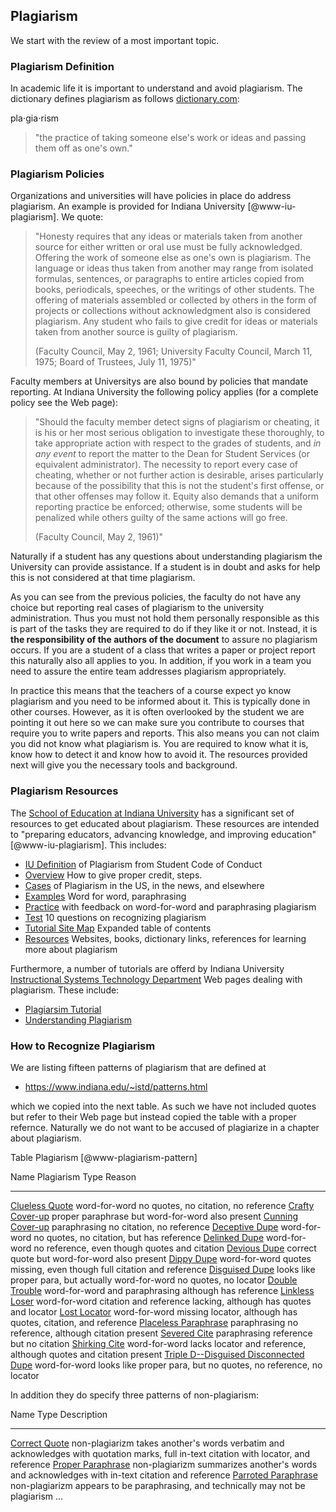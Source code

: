 Plagiarism
----------

We start with the review of a most important topic.

### Plagiarism Definition

In academic life it is important to understand and avoid plagiarism. The
dictionary defines plagiarism as follows
[dictionary.com](dictionary.com):

pla$\cdot$gia$\cdot$rism

>   "the practice of taking someone else's work or ideas and passing
>   them off as one's own."

### Plagiarism Policies

Organizations and universities will have policies in place do address
plagiarism. An example is provided for Indiana University
[@www-iu-plagiarism]. We quote:

> "Honesty requires that any ideas or materials taken from another
> source for either written or oral use must be fully acknowledged.
> Offering the work of someone else as one's own is plagiarism. The
> language or ideas thus taken from another may range from isolated
> formulas, sentences, or paragraphs to entire articles copied from
> books, periodicals, speeches, or the writings of other students. The
> offering of materials assembled or collected by others in the form of
> projects or collections without acknowledgment also is considered
> plagiarism. Any student who fails to give credit for ideas or
> materials taken from another source is guilty of plagiarism.
>
> (Faculty Council, May 2, 1961; University Faculty Council, March 11,
> 1975; Board of Trustees, July 11, 1975)"

Faculty members at Universitys are also bound by policies that mandate
reporting. At Indiana University the following policy applies (for a
complete policy see the Web page):

> "Should the faculty member detect signs of plagiarism or cheating, it
> is his or her most serious obligation to investigate these thoroughly,
> to take appropriate action with respect to the grades of students, and
> *in any event* to report the matter to the Dean for Student Services
> (or equivalent administrator). The necessity to report every case of
> cheating, whether or not further action is desirable, arises
> particularly because of the possibility that this is not the student's
> first offense, or that other offenses may follow it. Equity also
> demands that a uniform reporting practice be enforced; otherwise, some
> students will be penalized while others guilty of the same actions
> will go free.
>
> (Faculty Council, May 2, 1961)"

Naturally if a student has any questions about understanding plagiarism
the University can provide assistance. If a student is in doubt and asks
for help this is not considered at that time plagiarism.

As you can see from the previous policies, the faculty do not have any
choice but reporting real cases of plagiarism to the university
administration. Thus you must not hold them personally responsible as
this is part of the tasks they are required to do if they like it or
not. Instead, it is **the responsibility of the authors of the
document** to assure no plagiarism occurs. If you are a student of a
class that writes a paper or project report this naturally also all
applies to you. In addition, if you work in a team you need to assure
the entire team addresses plagiarism appropriately.

In practice this means that the teachers of a course expect yo know
plagiarism and you need to be informed about it. This is typically done
in other courses. However, as it is often overlooked by the student we
are pointing it out here so we can make sure you contribute to courses
that require you to write papers and reports. This also means you can
not claim you did not know what plagiarism is. You are required to know
what it is, know how to detect it and know how to avoid it. The
resources provided next will give you the necessary tools and
background.

### Plagiarism Resources

The [School of Education at Indiana
University](http://education.indiana.edu/) has a significant set of
resources to get educated about plagiarism. These resources are intended
to "preparing educators, advancing knowledge, and improving
education" [@www-iu-plagiarism]. This includes:

*   [IU Definition](https://www.indiana.edu/~istd/definition.html) of
    Plagiarism from Student Code of Conduct
*   [Overview](https://www.indiana.edu/~istd/overview.html) How to give
    proper credit, steps.
*   [Cases](https://www.indiana.edu/~istd/cases.html) of Plagiarism in
    the US, in the news, and elsewhere
*   [Examples](https://www.indiana.edu/~istd/examples.html) Word for
    word, paraphrasing
*   [Practice](https://www.indiana.edu/~istd/practice.html) with
    feedback on word-for-word and paraphrasing plagiarism
*   [Test](https://www.indiana.edu/~istd/test.html) 10 questions on
    recognizing plagiarism
*   [Tutorial Site Map](https://www.indiana.edu/~istd/sitemap.html)
    Expanded table of contents
*   [Resources](https://www.indiana.edu/~istd/resources.html) Websites,
    books, dictionary links, references for learning more about
    plagiarism

Furthermore, a number of tutorials are offerd by Indiana University
[Instructional Systems Technology Department](http://education.indiana.edu/graduate/programs/instructional-systems/index.html)
Web pages dealing with plagiarism. These include:

*   [Plagiarsim Tutorial](https://www.indiana.edu/~academy/firstPrinciples/choice.html)
*   [Understanding Plagiarism](https://www.indiana.edu/~tedfrick/plagiarism/)


### How to Recognize Plagiarism

We are listing fifteen patterns of plagiarism that are defined at

*  <https://www.indiana.edu/~istd/patterns.html>

which we copied into the next table. As such we have not included
quotes but refer to their Web page but instead copied the table with a
proper refernce. Naturally we do not want to be accused of
plagiarize in a chapter about plagiarism. 

Table Plagiarism [@www-plagiarism-pattern]

  Name                                                           Plagiarism Type                                      Reason
  -------------------------------------------------------------- ---------------------------------------------------- -------------------------------------------------------------------
  [Clueless Quote](patternCluelessQuote.html)                    word-for-word                                        no quotes, no citation, no reference
  [Crafty Cover-up](patternCraftyCoverUp.html)                   proper paraphrase but word-for-word                  also present
  [Cunning Cover-up](patternCunningCoverUp.html)                 paraphrasing                                         no citation, no reference
  [Deceptive Dupe](patternDeceptiveDupe.html)                    word-for-word                                        no quotes, no citation, but has reference
  [Delinked Dupe](patternDisconnectedDupe.html)                  word-for-word                                        no reference, even though quotes and citation
  [Devious Dupe](patternDeviousDupe.html)                        correct quote but word-for-word                      also present
  [Dippy Dupe](patternDippyDupe.html)                            word-for-word                                        quotes missing, even though full citation and reference
  [Disguised Dupe](patternDisguisedDupe.html)                    looks like proper para, but actually word-for-word   no quotes, no locator
  [Double Trouble](patternDoubleTrouble.html)                    word-for-word and paraphrasing                       although has reference
  [Linkless Loser](patternLostLoser.html)                        word-for-word                                        citation and reference lacking, although has quotes and locator
  [Lost Locator](patternLostLocator.html)                        word-for-word                                        missing locator, although has quotes, citation, and reference
  [Placeless Paraphrase](patternPointlessParaphrase.html)        paraphrasing                                         no reference, although citation present
  [Severed Cite](patternSeveredCite.html)                        paraphrasing                                         reference but no citation
  [Shirking Cite](patternShirkingCite.html)                      word-for-word                                        lacks locator and reference, although quotes and citation present
  [Triple D--Disguised Disconnected Dupe](patternTripleD.html)   word-for-word                                        looks like proper para, but no quotes, no reference, no locator

In addition they do specify three patterns of non-plagiarism:

Name Type Description
------------------------------------------------------- ---------------- -------------------------------------------------------------------------------------------------------------------------

[Correct Quote](patternCorrectQuote.html)               non-plagiarizm   takes another's words verbatim and acknowledges with quotation marks, full in-text citation with locator, and reference
[Proper Paraphrase](patternProperParaphrase.html)       non-plagiarizm   summarizes another's words and acknowledges with in-text citation and reference
[Parroted Paraphrase](patternMindlessParaphrase.html)   non-plagiarizm   appears to be paraphrasing, and technically may not be plagiarism ...
